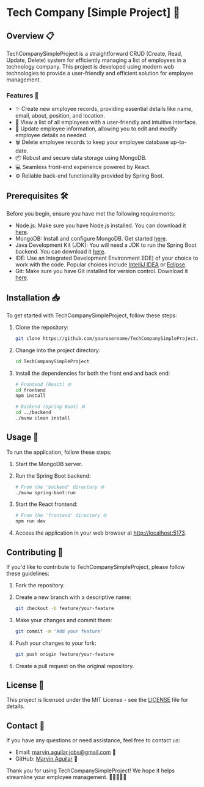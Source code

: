 # Tech Company [Simple Project] 🚀

## Overview 📋

TechCompanySimpleProject is a straightforward CRUD (Create, Read, Update, Delete) system for efficiently managing a list of employees in a technology company. This project is developed using modern web technologies to provide a user-friendly and efficient solution for employee management.

### Features 🌟

- ✨ Create new employee records, providing essential details like name, email, about, position, and location.
- 📄 View a list of all employees with a user-friendly and intuitive interface.
- 📝 Update employee information, allowing you to edit and modify employee details as needed.
- 🗑️ Delete employee records to keep your employee database up-to-date.
- 📦 Robust and secure data storage using MongoDB.
- 💻 Seamless front-end experience powered by React.
- ⚙️ Reliable back-end functionality provided by Spring Boot.

## Prerequisites 🛠️

Before you begin, ensure you have met the following requirements:

- Node.js: Make sure you have Node.js installed. You can download it [here](https://nodejs.org/).
- MongoDB: Install and configure MongoDB. Get started [here](https://docs.mongodb.com/manual/installation/).
- Java Development Kit (JDK): You will need a JDK to run the Spring Boot backend. You can download it [here](https://www.oracle.com/java/technologies/javase-downloads.html).
- IDE: Use an Integrated Development Environment (IDE) of your choice to work with the code. Popular choices include [IntelliJ IDEA](https://www.jetbrains.com/idea/) or [Eclipse](https://www.eclipse.org/).
- Git: Make sure you have Git installed for version control. Download it [here](https://git-scm.com/).

## Installation 📥

To get started with TechCompanySimpleProject, follow these steps:

1. Clone the repository:

   ```bash
   git clone https://github.com/yourusername/TechCompanySimpleProject.git
   ```

2. Change into the project directory:

   ```bash
   cd TechCompanySimpleProject
   ```

3. Install the dependencies for both the front end and back end:

   ```bash
   # Frontend (React) 🌐
   cd frontend
   npm install

   # Backend (Spring Boot) ⚙️
   cd ../backend
   ./mvnw clean install
   ```

## Usage 🚦

To run the application, follow these steps:

1. Start the MongoDB server.

2. Run the Spring Boot backend:

   ```bash
   # From the 'backend' directory ⚙️
   ./mvnw spring-boot:run
   ```

3. Start the React frontend:

   ```bash
   # From the 'frontend' directory 🌐
   npm run dev
   ```

4. Access the application in your web browser at [http://localhost:5173](http://localhost:5173).

## Contributing 🤝

If you'd like to contribute to TechCompanySimpleProject, please follow these guidelines:

1. Fork the repository.

2. Create a new branch with a descriptive name:

   ```bash
   git checkout -b feature/your-feature
   ```

3. Make your changes and commit them:

   ```bash
   git commit -m 'Add your feature'
   ```

4. Push your changes to your fork:

   ```bash
   git push origin feature/your-feature
   ```

5. Create a pull request on the original repository.

## License 📜

This project is licensed under the MIT License - see the [LICENSE](LICENSE) file for details.

## Contact 📧

If you have any questions or need assistance, feel free to contact us:

- Email: marvin.aguilar.jobs@gmail.com 📩
- GitHub: [Marvin Aguilar](https://github.com/MarvinAguilar) 🚀

Thank you for using TechCompanySimpleProject! We hope it helps streamline your employee management. 🙌👨‍💼👩‍💼
